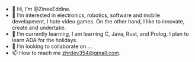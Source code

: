 - 👋 Hi, I’m @ZineeEddine.
- 👀 I’m interested in electronics, robotics, software and mobile development, I hate video games. On the other hand, I like to innovate, create and undertake.
- 🌱 I’m currently learning, I am learning C, Java, Rust, and Prolog, I plan to learn ADA for the holidays.
- 💞️ I’m looking to collaborate on ...
- 📫 How to reach me zhrdev354@gmail.com.

<!---
ZineeEddine/ZineeEddine is a ✨ special ✨ repository because its `README.md` (this file) appears on your GitHub profile.
You can click the Preview link to take a look at your changes.
--->
